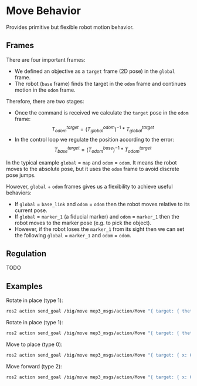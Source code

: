 # Move Behavior

Provides primitive but flexible robot motion behavior.

## Frames

There are four important frames:
- We defined an objective as a `target` frame (2D pose) in the `global` frame.
- The robot (`base` frame) finds the target in the `odom` frame and continues motion in the `odom` frame.

Therefore, there are two stages:
- Once the command is received we calculate the `target` pose in the `odom` frame: $$ T_{odom}^{target} = (T_{global}^{odom})^{-1} * T_{global}^{target} $$
- In the control loop we regulate the position according to the error: $$ T_{base}^{target} = (T_{odom}^{base})^{-1} * T_{odom}^{target} $$

In the typical example `global` = `map` and `odom` = `odom`.
It means the robot moves to the absolute pose, but it uses the `odom` frame to avoid discrete pose jumps.

However, `global` + `odom` frames gives us a flexibility to achieve useful behaviors:
- If `global` = `base_link` and `odom` = `odom` then the robot moves relative to its current pose.
- If `global` = `marker_1` (a fiducial marker) and `odom` = `marker_1` then the robot moves to the marker pose (e.g. to pick the object). 
- However, if the robot loses the `marker_1` from its sight then we can set the following `global` = `marker_1` and `odom` = `odom`.

## Regulation

TODO

## Examples

Rotate in place (type 1):
```bash
ros2 action send_goal /big/move mep3_msgs/action/Move "{ target: { theta: 3.13 }, type: 1, ignore_obstacles: true }"
```

Rotate in place (type 1):
```bash
ros2 action send_goal /big/move mep3_msgs/action/Move "{ target: { theta: 3.13 }, header: { frame_id: 'map' }, odom_frame: 'odom', angular_properties: { kp: 20, max_velocity: 1.5, max_acceleration: 0.8, tolerance: 0.01 }, type: 1, ignore_obstacles: true }"
```

Move to place (type 0):
```bash
ros2 action send_goal /big/move mep3_msgs/action/Move "{ target: { x: 0.1, y: 0.1 }, header: { frame_id: 'map' }, odom_frame: 'odom', angular_properties: { max_velocity: 1.5, max_acceleration: 0.8 }, linear_properties: { max_velocity: 0.5, max_acceleration: 0.5 }, ignore_obstacles: true }"
```

Move forward (type 2):
```bash
ros2 action send_goal /big/move mep3_msgs/action/Move "{ target: { x: 0.4 }, header: { frame_id: 'base_link' }, odom_frame: 'odom', linear_properties: { kp: 20, max_velocity: 0.5, max_acceleration: 0.5, tolerance: 0.02 }, type: 2, ignore_obstacles: true }"
```
